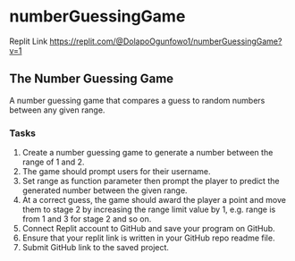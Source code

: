 # numberGuessingGame

Replit Link
https://replit.com/@DolapoOgunfowo1/numberGuessingGame?v=1

## The Number Guessing Game
A number guessing game that compares a guess to random numbers between any given range.

### Tasks
1. Create a number guessing game to generate a number between the range of 1 and 2.
2. The game should prompt users for their username.
3. Set range as function parameter then prompt the player to predict the generated number between the given range.
4. At a correct guess, the game should award the player a point and move them to stage 2 by increasing the range limit value by 1, e.g. range is from 1 and 3 for stage 2 and so on.
5. Connect Replit account to GitHub and save your program on GitHub.
6. Ensure that your replit link is written in your GitHub repo readme file.
7. Submit GitHub link to the saved project.
 
